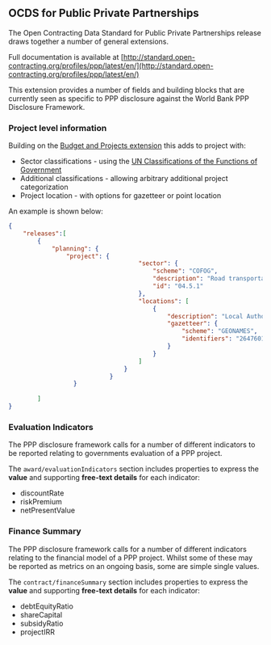 ## OCDS for Public Private Partnerships

The Open Contracting Data Standard for Public Private Partnerships release draws together a number of general extensions.

Full documentation is available at [http://standard.open-contracting.org/profiles/ppp/latest/en/](http://standard.open-contracting.org/profiles/ppp/latest/en/)

This extension provides a number of fields and building blocks that are currently seen as specific to PPP disclosure against the World Bank PPP Disclosure Framework.

### Project level information

Building on the [Budget and Projects extension](https://github.com/open-contracting/ocds_budget_projects_extension) this adds to project with:

* Sector classifications - using the [UN Classifications of the Functions of Government](http://unstats.un.org/unsd/cr/registry/regcst.asp?Cl=4)
* Additional classifications - allowing arbitrary additional project categorization
* Project location - with options for gazetteer or point location

An example is shown below:

```json
{
    "releases":[
        {
            "planning": {
                "project": {
                                    "sector": {
                                        "scheme": "COFOG",
                                        "description": "Road transportation",
                                        "id": "04.5.1"
                                    },
                                    "locations": [
                                        {
                                            "description": "Local Authority Area: Halton Borough Council",
                                            "gazetteer": {
                                                "scheme": "GEONAMES",
                                                "identifiers": "2647601.0"
                                            }
                                        }
                                    ]
                                }
                            }
                  }
        
        ]
}

```

### Evaluation Indicators

The PPP disclosure framework calls for a number of different indicators to be reported relating to governments evaluation of a PPP project.

The `award/evaluationIndicators` section includes properties to express the **value** and supporting **free-text details** for each indicator:

* discountRate
* riskPremium
* netPresentValue

### Finance Summary

The PPP disclosure framework calls for a number of different indicators relating to the financial model of a PPP project. Whilst some of these may be reported as metrics on an ongoing basis, some are simple single values.

The `contract/financeSummary` section includes properties to express the **value** and supporting **free-text details** for each indicator:

* debtEquityRatio
* shareCapital
* subsidyRatio
* projectIRR
